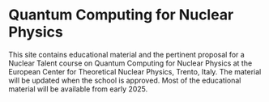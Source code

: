 # Quantum Computing for Nuclear Physics

This site contains educational material and the pertinent proposal for
a Nuclear Talent course on Quantum Computing for Nuclear Physics at
the European Center for Theoretical Nuclear Physics, Trento, Italy. The material will be updated when the school is approved.
Most of the educational material will be available from early 2025.
